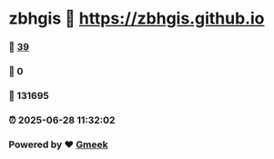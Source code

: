 # zbhgis :link: https://zbhgis.github.io 
### :page_facing_up: [39](https://zbhgis.github.io/tag.html) 
### :speech_balloon: 0 
### :hibiscus: 131695 
### :alarm_clock: 2025-06-28 11:32:02 
### Powered by :heart: [Gmeek](https://github.com/Meekdai/Gmeek)
